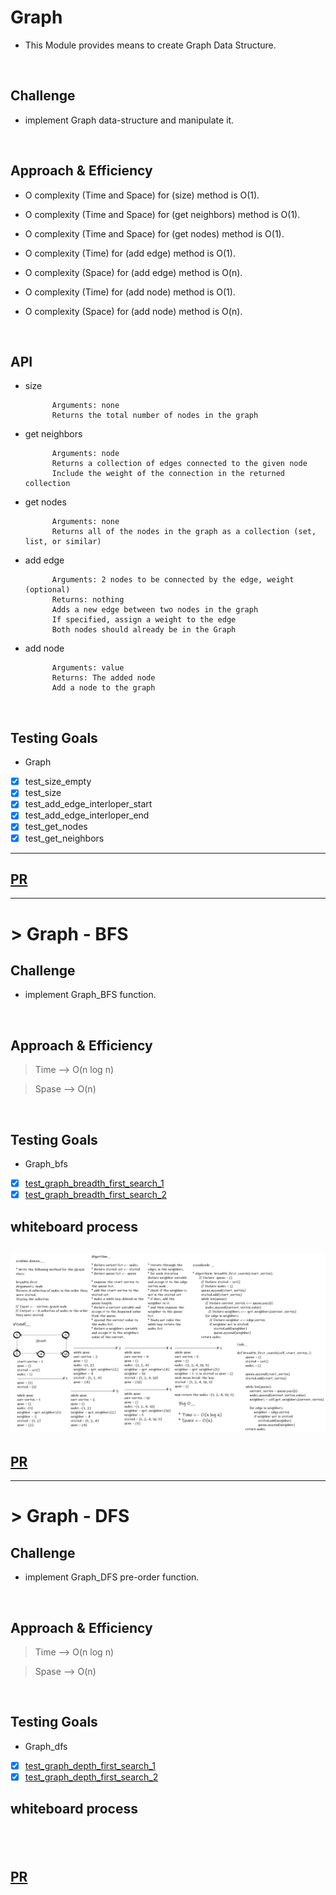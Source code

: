 # Graph

- This Module provides means to create Graph Data Structure.

<br>

## Challenge

- implement Graph data-structure and manipulate it.

<br>

## Approach & Efficiency

- O complexity (Time and Space) for (size) method is O(1).

- O complexity (Time and Space) for (get neighbors) method is O(1).

- O complexity (Time and Space) for (get nodes) method is O(1).

- O complexity (Time) for (add edge) method is O(1).
- O complexity (Space) for (add edge) method is O(n).

- O complexity (Time) for (add node) method is O(1).
- O complexity (Space) for (add node) method is O(n).


<br>

## API

- size

            Arguments: none
            Returns the total number of nodes in the graph


- get neighbors


            Arguments: node
            Returns a collection of edges connected to the given node
            Include the weight of the connection in the returned collection

- get nodes


            Arguments: none
            Returns all of the nodes in the graph as a collection (set, list, or similar)


- add edge


            Arguments: 2 nodes to be connected by the edge, weight (optional)
            Returns: nothing
            Adds a new edge between two nodes in the graph
            If specified, assign a weight to the edge
            Both nodes should already be in the Graph

- add node

            Arguments: value
            Returns: The added node
            Add a node to the graph


<br>

## Testing Goals

- Graph

- [x] test_size_empty
- [x] test_size
- [x] test_add_edge_interloper_start
- [X] test_add_edge_interloper_end
- [X] test_get_nodes
- [x] test_get_neighbors

---------------------------------------------------------------------------
## [PR](https://github.com/BasharTaamneh/data-structures-and-algorithms/pull/40)

----

# > Graph - BFS


## Challenge

- implement Graph_BFS function.

<br>

## Approach & Efficiency

> Time --> O(n log n)

> Spase --> O(n)

<br>

## Testing Goals

- Graph_bfs

- [x] [test_graph_breadth_first_search_1](../tests/test_graph_bfs.py)
- [x] [test_graph_breadth_first_search_2](../tests/test_graph_bfs.py)

## whiteboard process
![](Graph_BFS.png)
---------------------------------------------------------------------------
## [PR](https://github.com/BasharTaamneh/data-structures-and-algorithms/pull/41)


---------
# > Graph - DFS


## Challenge

- implement Graph_DFS pre-order function.

<br>

## Approach & Efficiency

> Time --> O(n log n)

> Spase --> O(n)

<br>

## Testing Goals

- Graph_dfs

- [x] [test_graph_depth_first_search_1](../tests/test_graph_dfs.py)
- [x] [test_graph_depth_first_search_2](../tests/test_graph_dfs.py)

## whiteboard process
![]()
---------------------------------------------------------------------------
## [PR](https://github.com/BasharTaamneh/data-structures-and-algorithms/pull/43)
